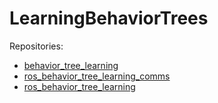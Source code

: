 # LearningBehaviorTrees

Repositories:
* [behavior_tree_learning ](https://github.com/dgerod/behavior_tree_learning)
* [ros_behavior_tree_learning_comms ](https://github.com/dgerod/ros_behavior_tree_learning_comms)
* [ros_behavior_tree_learning ](https://github.com/dgerod/ros_behavior_tree_learning)
